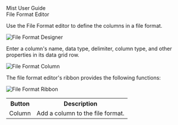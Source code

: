 <div class="LanguageTitle">Mist User Guide</div>
<div class="TopicHeader">File Format Editor</div>
<p>Use the File Format editor to define the columns in a file format.</p>
<img class="InstructionStepImage" src="https://varigencecom.blob.core.windows.net/images-mistdocumentation-editoroverviews/FileFormat1.png" alt="File Format Designer"/>
<p>Enter a column's name, data type, delimiter, column type, and other 
properties in its data grid row.</p>
<img class="InstructionStepImage" src="https://varigencecom.blob.core.windows.net/images-mistdocumentation-editoroverviews/FileFormat2.png" alt="File Format Column"/>
<p>The file format editor's ribbon provides the following functions:</p>
<img class="InstructionStepImage" src="https://varigencecom.blob.core.windows.net/images-mistdocumentation-editoroverviews/FileFormat3.png" alt="File Format Ribbon"/>
<table>
	<tr><th>Button</th><th>Description</th></tr>
	<tr><td>Column</td><td>Add a column to the file format.</td></tr>
</table>


